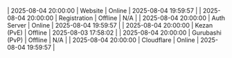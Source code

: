 | 2025-08-04 20:00:00 | Website | Online | 2025-08-04 19:59:57 |
| 2025-08-04 20:00:00 | Registration | Offline | N/A |
| 2025-08-04 20:00:00 | Auth Server | Online | 2025-08-04 19:59:57 |
| 2025-08-04 20:00:00 | Kezan (PvE) | Offline | 2025-08-03 17:58:02 |
| 2025-08-04 20:00:00 | Gurubashi (PvP) | Offline | N/A |
| 2025-08-04 20:00:00 | Cloudflare | Online | 2025-08-04 19:59:57 |
